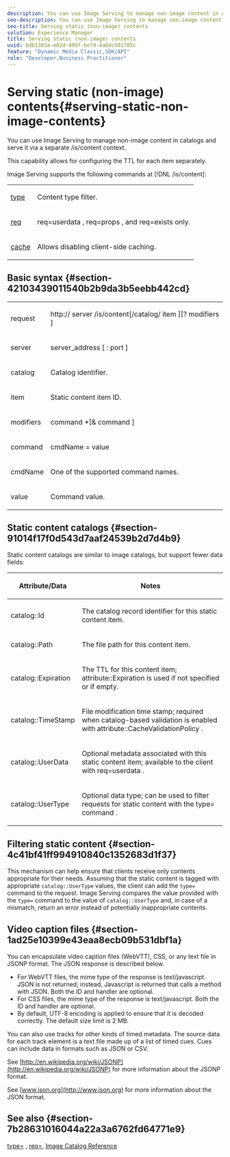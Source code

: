 ```yaml
---
description: You can use Image Serving to manage non-image content in catalogs and serve it via a separate /is/content context.
seo-description: You can use Image Serving to manage non-image content in catalogs and serve it via a separate /is/content context.
seo-title: Serving static (non-image) contents
solution: Experience Manager
title: Serving static (non-image) contents
uuid: bdb1383a-e02d-499f-be79-4a6dc501705c
feature: "Dynamic Media Classic,SDK/API"
role: "Developer,Business Practitioner"
---
```


# Serving static (non-image) contents{#serving-static-non-image-contents}

You can use Image Serving to manage non-image content in catalogs and serve it via a separate /is/content context.

This capability allows for configuring the TTL for each item separately.

Image Serving supports the following commands at [!DNL /is/content]:

<table id="simpletable_8A3AB1D1D20F4B6CBE86767E94735980"> 
 <tr class="strow"> 
  <td class="stentry"> <p> <a href="../../is-api/http-ref/image-serving-api-ref/c-http-protocol-reference/c-command-reference/r-type.md#reference-89094fd1c50c444eb082cd266769cccb" format="dita" scope="local"> type </a> </p> </td> 
  <td class="stentry"> <p>Content type filter. </p> </td> 
 </tr> 
 <tr class="strow"> 
  <td class="stentry"> <p> <a href="../../is-api/http-ref/image-serving-api-ref/c-http-protocol-reference/c-command-reference/r-req/r-req.md#reference-907cdb4a97034db7ad94695f25552e76" format="dita" scope="local"> req </a> </p> </td> 
  <td class="stentry"> <p> <span class="codeph"> req=userdata </span>, <span class="codeph"> req=props </span>, and <span class="codeph"> req=exists </span> only. </p> </td> 
 </tr> 
 <tr class="strow"> 
  <td class="stentry"> <p> <a href="../../is-api/http-ref/image-serving-api-ref/c-http-protocol-reference/c-command-reference/r-is-http-cache.md#reference-168189bee4ce4d1189d427891f22be2e" format="dita" scope="local"> cache </a> </p> </td> 
  <td class="stentry"> <p>Allows disabling client-side caching. </p> </td> 
 </tr> 
</table>

## Basic syntax {#section-42103439011540b2b9da3b5eebb442cd}

<table id="simpletable_2F039A5BFA2C4E22B014F42ECBCDA0A2"> 
 <tr class="strow"> 
  <td class="stentry"> <p> <span class="codeph"> <span class="varname"> request </span> </span> </p> </td> 
  <td class="stentry"> <p> <span class="codeph"> <span class="filepath"> http:// <span class="varname"> server </span>/is/content[/catalog/ <span class="varname"> item </span>][? <span class="varname"> modifiers </span>] </span> </span> </p> </td> 
 </tr> 
 <tr class="strow"> 
  <td class="stentry"> <p> <span class="codeph"> <span class="varname"> server </span> </span> </p> </td> 
  <td class="stentry"> <p> <span class="codeph"> <span class="varname"> server_address </span>[ : <span class="varname"> port </span>] </span> </p> </td> 
 </tr> 
 <tr class="strow"> 
  <td class="stentry"> <p> <span class="codeph"> <span class="varname"> catalog </span> </span> </p> </td> 
  <td class="stentry"> <p>Catalog identifier. </p> </td> 
 </tr> 
 <tr class="strow"> 
  <td class="stentry"> <p> <span class="codeph"> <span class="varname"> item </span> </span> </p> </td> 
  <td class="stentry"> <p>Static content item ID. </p> </td> 
 </tr> 
 <tr class="strow"> 
  <td class="stentry"> <p> <span class="codeph"> <span class="varname"> modifiers </span> </span> </p> </td> 
  <td class="stentry"> <p> <span class="codeph"> <span class="varname"> command </span>*[&amp; <span class="varname"> command </span>] </span> </p> </td> 
 </tr> 
 <tr class="strow"> 
  <td class="stentry"> <p> <span class="codeph"> <span class="varname"> command </span> </span> </p> </td> 
  <td class="stentry"> <p> <span class="codeph"> <span class="varname"> cmdName </span>= <span class="varname"> value </span> </span> </p> </td> 
 </tr> 
 <tr class="strow"> 
  <td class="stentry"> <p> <span class="codeph"> <span class="varname"> cmdName </span> </span> </p> </td> 
  <td class="stentry"> <p>One of the supported command names. </p> </td> 
 </tr> 
 <tr class="strow"> 
  <td class="stentry"> <p> <span class="codeph"> <span class="varname"> value </span> </span> </p> </td> 
  <td class="stentry"> <p>Command value. </p> </td> 
 </tr> 
</table>

## Static content catalogs {#section-91014f17f0d543d7aaf24539b2d7d4b9}

Static content catalogs are similar to image catalogs, but support fewer data fields:

<table id="table_71A565DF5EC94913AD35CB13B0C7A27D"> 
 <thead> 
  <tr> 
   <th colname="col1" class="entry"> <p>Attribute/Data </p> </th> 
   <th colname="col2" class="entry"> <p>Notes </p> </th> 
  </tr> 
 </thead>
 <tbody> 
  <tr> 
   <td colname="col1"> <p> <span class="codeph"> catalog::Id </span> </p> </td> 
   <td colname="col2"> <p>The catalog record identifier for this static content item. </p> </td> 
  </tr> 
  <tr> 
   <td colname="col1"> <p> <span class="codeph"> catalog::Path </span> </p> </td> 
   <td colname="col2"> <p>The file path for this content item. </p> </td> 
  </tr> 
  <tr> 
   <td colname="col1"> <p> <span class="codeph"> catalog::Expiration </span> </p> </td> 
   <td colname="col2"> <p>The TTL for this content item; <span class="codeph"> attribute::Expiration </span> is used if not specified or if empty. </p> </td> 
  </tr> 
  <tr> 
   <td colname="col1"> <p> <span class="codeph"> catalog::TimeStamp </span> </p> </td> 
   <td colname="col2"> <p>File modification time stamp; required when catalog-based validation is enabled with <span class="codeph"> attribute::CacheValidationPolicy </span>. </p> </td> 
  </tr> 
  <tr> 
   <td colname="col1"> <p> <span class="codeph"> catalog::UserData </span> </p> </td> 
   <td colname="col2"> <p>Optional metadata associated with this static content item; available to the client with <span class="codeph"> req=userdata </span>. </p> </td> 
  </tr> 
  <tr> 
   <td colname="col1"> <p> <span class="codeph"> catalog::UserType </span> </p> </td> 
   <td colname="col2"> <p>Optional data type; can be used to filter requests for static content with the <span class="codeph"> type= command </span>. </p> </td> 
  </tr> 
 </tbody> 
</table>

## Filtering static content {#section-4c41bf41ff994910840c1352683d1f37}

This mechanism can help ensure that clients receive only contents appropriate for their needs. Assuming that the static content is tagged with appropriate `catalog::UserType` values, the client can add the `type=` command to the request. Image Serving compares the value provided with the `type=` command to the value of `catalog::UserType` and, in case of a mismatch, return an error instead of potentially inappropriate contents.

## Video caption files {#section-1ad25e10399e43eaa8ecb09b531dbf1a}

You can encapsulate video caption files (WebVTT), CSS, or any text file in JSONP format. The JSON response is described below.

* For WebVTT files, the mime type of the response is text/javascript. JSON is not returned; instead, Javascript is returned that calls a method with JSON. Both the ID and handler are optional. 
* For CSS files, the mime type of the response is text/javascript. Both the ID and handler are optional. 
* By default, UTF-8 encoding is applied to ensure that it is decoded correctly. The default size limit is 2 MB.

You can also use tracks for other kinds of timed metadata. The source data for each track element is a text file made up of a list of timed cues. Cues can include data in formats such as JSON or CSV.

See [http://en.wikipedia.org/wiki/JSONP](http://en.wikipedia.org/wiki/JSONP) for more information about the JSONP format.

See [www.json.org](http://www.json.org) for more information about the JSON format.

## See also {#section-7b28631016044a22a3a6762fd64771e9}

[type=](../../is-api/http-ref/image-serving-api-ref/c-http-protocol-reference/c-command-reference/r-type.md#reference-89094fd1c50c444eb082cd266769cccb) , [req=](../../is-api/http-ref/image-serving-api-ref/c-http-protocol-reference/c-command-reference/r-req/r-req.md#reference-907cdb4a97034db7ad94695f25552e76), [Image Catalog Reference](../../is-api/image-serving-api-ref/c-image-catalog-reference/c-image-catalog-reference.md#concept-e23d45ea3abe43119d5144e01c14b0b5) 
